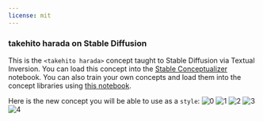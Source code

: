 ```yaml
---
license: mit
---
```

### takehito harada on Stable Diffusion
This is the `<takehito harada>` concept taught to Stable Diffusion via Textual Inversion. You can load this concept into the [Stable Conceptualizer](https://colab.research.google.com/github/huggingface/notebooks/blob/main/diffusers/stable_conceptualizer_inference.ipynb) notebook. You can also train your own concepts and load them into the concept libraries using [this notebook](https://colab.research.google.com/github/huggingface/notebooks/blob/main/diffusers/sd_textual_inversion_training.ipynb).

Here is the new concept you will be able to use as a `style`:
![<harada takehito> 0](https://huggingface.co/sd-concepts-library/takehito-harada/resolve/main/concept_images/1.jpeg)
![<harada takehito> 1](https://huggingface.co/sd-concepts-library/takehito-harada/resolve/main/concept_images/2.jpeg)
![<harada takehito> 2](https://huggingface.co/sd-concepts-library/takehito-harada/resolve/main/concept_images/0.jpeg)
![<harada takehito> 3](https://huggingface.co/sd-concepts-library/takehito-harada/resolve/main/concept_images/3.jpeg)
![<harada takehito> 4](https://huggingface.co/sd-concepts-library/takehito-harada/resolve/main/concept_images/4.jpeg)

